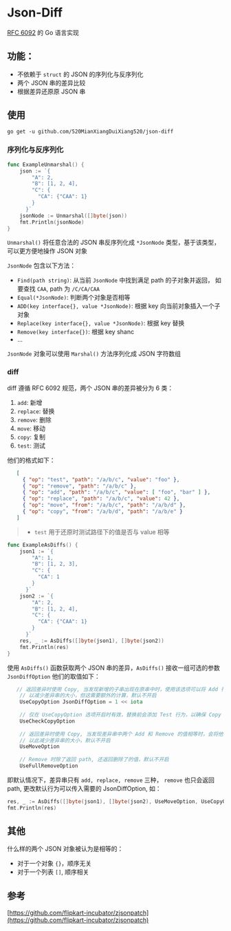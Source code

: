 # Json-Diff

[RFC 6092](https://tools.ietf.org/html/rfc6902) 的 Go 语言实现

## 功能：

* 不依赖于 `struct` 的 JSON 的序列化与反序列化
* 两个 JSON 串的差异比较
* 根据差异还原原 JSON 串

## 使用

```shell
go get -u github.com/520MianXiangDuiXiang520/json-diff
```

### 序列化与反序列化

```go
func ExampleUnmarshal() {
    json := `{
        "A": 2,
        "B": [1, 2, 4],
        "C": {
          "CA": {"CAA": 1}
        }
      }`
    jsonNode := Unmarshal([]byte(json))
    fmt.Println(jsonNode)
}
```

`Unmarshal()` 将任意合法的 JSON 串反序列化成 `*JsonNode` 类型，基于该类型，可以更方便地操作 JSON 对象

`JsonNode` 包含以下方法：

* `Find(path string)`: 从当前 `JsonNode` 中找到满足 path 的子对象并返回， 如要查找 `CAA`, path 为 `/C/CA/CAA`
* `Equal(*JsonNode)`: 判断两个对象是否相等
* `ADD(key interface{}, value *JsonNode)`: 根据 key 向当前对象插入一个子对象
* `Replace(key interface{}, value *JsonNode)`: 根据 key 替换
* `Remove(key interface{})`: 根据 key shanc
* ...

`JsonNode` 对象可以使用 `Marshal()` 方法序列化成 JSON 字符数组

### diff

diff 遵循 RFC 6092 规范，两个 JSON 串的差异被分为 6 类：

1. `add`: 新增
2. `replace`: 替换
3. `remove`: 删除
4. `move`: 移动
5. `copy`: 复制
6. `test`: 测试

他们的格式如下：

```json
   [
     { "op": "test", "path": "/a/b/c", "value": "foo" },
     { "op": "remove", "path": "/a/b/c" },
     { "op": "add", "path": "/a/b/c", "value": [ "foo", "bar" ] },
     { "op": "replace", "path": "/a/b/c", "value": 42 },
     { "op": "move", "from": "/a/b/c", "path": "/a/b/d" },
     { "op": "copy", "from": "/a/b/d", "path": "/a/b/e" }
   ]
```

> * `test` 用于还原时测试路径下的值是否与 value 相等

```go
func ExampleAsDiffs() {
    json1 := `{
        "A": 1,
        "B": [1, 2, 3],
        "C": {
          "CA": 1
        }
      }`
    json2 := `{
        "A": 2,
        "B": [1, 2, 4],
        "C": {
          "CA": {"CAA": 1}
        }
      }`
    res, _ := AsDiffs([]byte(json1), []byte(json2))
    fmt.Println(res)
}
```

使用 `AsDiffs()` 函数获取两个 JSON 串的差异，`AsDiffs()` 接收一组可选的参数 `JsonDiffOption` 他们的取值如下：

```go
   // 返回差异时使用 Copy, 当发现新增的子串出现在原串中时，使用该选项可以将 Add 行为替换为 Copy 行为
    // 以减少差异串的大小，但这需要额外的计算，默认不开启
    UseCopyOption JsonDiffOption = 1 << iota
    
    // 仅在 UseCopyOption 选项开启时有效，替换前会添加 Test 行为，以确保 Copy 的路径存在
    UseCheckCopyOption
    
    // 返回差异时使用 Copy, 当发现差异串中两个 Add 和 Remove 的值相等时，会将他们合并为一个 Move 行为
    // 以此减少差异串的大小，默认不开启
    UseMoveOption
    
    // Remove 时除了返回 path, 还返回删除了的值，默认不开启
    UseFullRemoveOption
```

即默认情况下，差异串只有 `add, replace, remove` 三种， `remove` 也只会返回 path, 更改默认行为可以传入需要的 JsonDiffOption, 如：

```go
res, _ := AsDiffs([]byte(json1), []byte(json2), UseMoveOption, UseCopyOption, UseFullRemoveOption)
fmt.Println(res)
```

## 其他

什么样的两个 JSON 对象被认为是相等的：

* 对于一个对象 `{}`，顺序无关
* 对于一个列表 `[]`, 顺序相关

## 参考

[https://github.com/flipkart-incubator/zjsonpatch](https://github.com/flipkart-incubator/zjsonpatch)